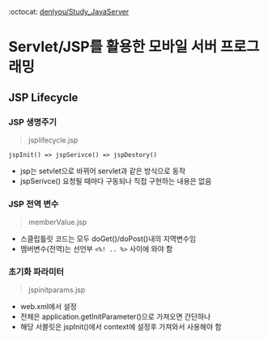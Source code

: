 :octocat: [denlyou/Study_JavaServer](https://github.com/denlyou/Study_JavaServer)
# Servlet/JSP를 활용한 모바일 서버 프로그래밍

## JSP Lifecycle

### JSP 생명주기
> jsplifecycle.jsp

`jspInit() => jspSerivce() => jspDestory()`
- jsp는 setvlet으로 바뀌어 servlet과 같은 방식으로 동작
- jspSerivce() 요청될 때마다 구동되나 직접 구현하는 내용은 없음


### JSP 전역 변수
> memberValue.jsp

- 스클립틀릿 코드는 모두 doGet()/doPost()내의 지역변수임
- 멤버변수(전역)는 선언부 `<%! .. %>` 사이에 와야 함


### 초기화 파라미터
> jspinitparams.jsp

- web.xml에서 설정
- 전체은 application.getInitParameter()으로 가져오면 간단하나
- 해당 서블릿은 jspInit()에서 context에 설정후 가져와서 사용해야 함

